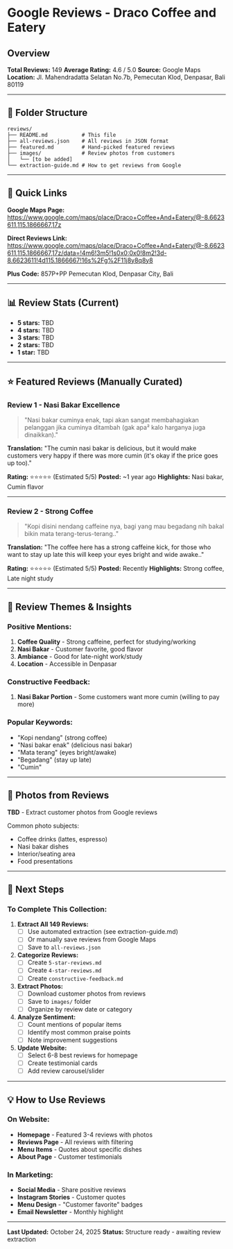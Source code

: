 # Google Reviews - Draco Coffee and Eatery

## Overview

**Total Reviews:** 149
**Average Rating:** 4.6 / 5.0
**Source:** Google Maps
**Location:** Jl. Mahendradatta Selatan No.7b, Pemecutan Klod, Denpasar, Bali 80119

---

## 📁 Folder Structure

```
reviews/
├── README.md           # This file
├── all-reviews.json    # All reviews in JSON format
├── featured.md         # Hand-picked featured reviews
├── images/             # Review photos from customers
│   └── [to be added]
└── extraction-guide.md # How to get reviews from Google
```

---

## 🔗 Quick Links

**Google Maps Page:**
https://www.google.com/maps/place/Draco+Coffee+And+Eatery/@-8.6623611,115.1866667,17z

**Direct Reviews Link:**
https://www.google.com/maps/place/Draco+Coffee+And+Eatery/@-8.6623611,115.1866667,17z/data=!4m6!3m5!1s0x0:0x0!8m2!3d-8.6623611!4d115.1866667!16s%2Fg%2F11j8y8q8y8

**Plus Code:** 857P+PP Pemecutan Klod, Denpasar City, Bali

---

## 📊 Review Stats (Current)

- **5 stars:** TBD
- **4 stars:** TBD
- **3 stars:** TBD
- **2 stars:** TBD
- **1 star:** TBD

---

## ⭐ Featured Reviews (Manually Curated)

### Review 1 - Nasi Bakar Excellence
> "Nasi bakar cuminya enak, tapi akan sangat membahagiakan pelanggan jika cuminya ditambah (gak apa² kalo harganya juga dinaikkan)."

**Translation:** "The cumin nasi bakar is delicious, but it would make customers very happy if there was more cumin (it's okay if the price goes up too)."

**Rating:** ⭐⭐⭐⭐⭐ (Estimated 5/5)
**Posted:** ~1 year ago
**Highlights:** Nasi bakar, Cumin flavor

---

### Review 2 - Strong Coffee
> "Kopi disini nendang caffeine nya, bagi yang mau begadang nih bakal bikin mata terang-terus-terang.."

**Translation:** "The coffee here has a strong caffeine kick, for those who want to stay up late this will keep your eyes bright and wide awake.."

**Rating:** ⭐⭐⭐⭐⭐ (Estimated 5/5)
**Posted:** Recently
**Highlights:** Strong coffee, Late night study

---

## 🎯 Review Themes & Insights

### Positive Mentions:
1. **Coffee Quality** - Strong caffeine, perfect for studying/working
2. **Nasi Bakar** - Customer favorite, good flavor
3. **Ambiance** - Good for late-night work/study
4. **Location** - Accessible in Denpasar

### Constructive Feedback:
1. **Nasi Bakar Portion** - Some customers want more cumin (willing to pay more)

### Popular Keywords:
- "Kopi nendang" (strong coffee)
- "Nasi bakar enak" (delicious nasi bakar)
- "Mata terang" (eyes bright/awake)
- "Begadang" (stay up late)
- "Cumin"

---

## 📸 Photos from Reviews

**TBD** - Extract customer photos from Google reviews

Common photo subjects:
- Coffee drinks (lattes, espresso)
- Nasi bakar dishes
- Interior/seating area
- Food presentations

---

## 🔄 Next Steps

### To Complete This Collection:

1. **Extract All 149 Reviews:**
   - [ ] Use automated extraction (see extraction-guide.md)
   - [ ] Or manually save reviews from Google Maps
   - [ ] Save to `all-reviews.json`

2. **Categorize Reviews:**
   - [ ] Create `5-star-reviews.md`
   - [ ] Create `4-star-reviews.md`
   - [ ] Create `constructive-feedback.md`

3. **Extract Photos:**
   - [ ] Download customer photos from reviews
   - [ ] Save to `images/` folder
   - [ ] Organize by review date or category

4. **Analyze Sentiment:**
   - [ ] Count mentions of popular items
   - [ ] Identify most common praise points
   - [ ] Note improvement suggestions

5. **Update Website:**
   - [ ] Select 6-8 best reviews for homepage
   - [ ] Create testimonial cards
   - [ ] Add review carousel/slider

---

## 💡 How to Use Reviews

### On Website:
- **Homepage** - Featured 3-4 reviews with photos
- **Reviews Page** - All reviews with filtering
- **Menu Items** - Quotes about specific dishes
- **About Page** - Customer testimonials

### In Marketing:
- **Social Media** - Share positive reviews
- **Instagram Stories** - Customer quotes
- **Menu Design** - "Customer favorite" badges
- **Email Newsletter** - Monthly highlight

---

**Last Updated:** October 24, 2025
**Status:** Structure ready - awaiting review extraction
